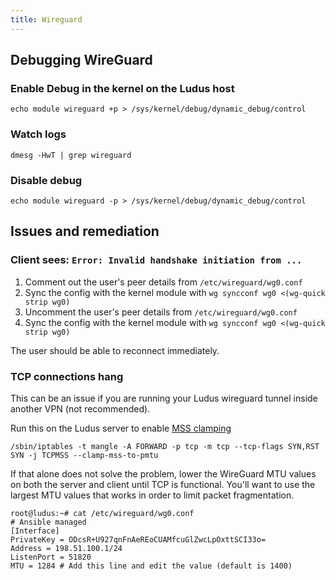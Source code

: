 ```yaml
---
title: Wireguard
---
```



## Debugging WireGuard

### Enable Debug in the kernel on the Ludus host
```
echo module wireguard +p > /sys/kernel/debug/dynamic_debug/control
```

### Watch logs
```
dmesg -HwT | grep wireguard
```

### Disable debug
```
echo module wireguard -p > /sys/kernel/debug/dynamic_debug/control
```

## Issues and remediation
### Client sees: `Error: Invalid handshake initiation from ...`
1. Comment out the user's peer details from `/etc/wireguard/wg0.conf`
2. Sync the config with the kernel module with `wg syncconf wg0 <(wg-quick strip wg0)`
3. Uncomment the user's peer details from `/etc/wireguard/wg0.conf`
4. Sync the config with the kernel module with `wg syncconf wg0 <(wg-quick strip wg0)`

The user should be able to reconnect immediately.

### TCP connections hang

This can be an issue if you are running your Ludus wireguard tunnel inside another VPN (not recommended).

Run this on the Ludus server to enable [MSS clamping](https://www.cloudflare.com/learning/network-layer/what-is-mss/)

```
/sbin/iptables -t mangle -A FORWARD -p tcp -m tcp --tcp-flags SYN,RST SYN -j TCPMSS --clamp-mss-to-pmtu
```

If that alone does not solve the problem, lower the WireGuard MTU values on both the server and client until TCP is functional.
You'll want to use the largest MTU values that works in order to limit packet fragmentation.

```
root@ludus:~# cat /etc/wireguard/wg0.conf
# Ansible managed
[Interface]
PrivateKey = ODcsR+U927qnFnAeREoCUAMfcuGlZwcLpOxttSCI33o=
Address = 198.51.100.1/24
ListenPort = 51820
MTU = 1284 # Add this line and edit the value (default is 1400)
```